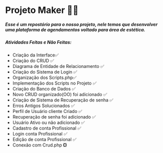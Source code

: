 # Projeto Maker :man_technologist:

##### Esse é um repostório para o nosso projeto, nele temos que desenvolver uma plataforma de agendamentos voltado para área de estética.

##### Atividades Feitas e Não Feitas:

- Criação da Interface:white_check_mark:
- Criação do CRUD :white_check_mark:
- Diagrama de Entidade de Relacionamento :white_check_mark:
- Criação do Sistema de Login :white_check_mark:
- Organização dos Scripts.php:white_check_mark:
- Implementação dos Scripts no Projeto :white_check_mark:
- Criação do Banco de Dados :white_check_mark:
- Novo CRUD organizado(OO) foi adicionado  :white_check_mark:
- Criação de Sistema de Recuperação de senha :white_check_mark:
- Erros Antigos Solucionados :white_check_mark:
- Perfil de Usuário cliente Criado :white_check_mark:
- Recuperação de senha foi adicionado :white_check_mark:
- Usuário Ativo ou não adicionado :white_check_mark:
- Cadastro de conta Profissional :white_check_mark:
- Login conta Profissional :white_check_mark:
- Edição de conta Profissional :white_check_mark:
- Conexão com Crud.php :negative_squared_cross_mark:

